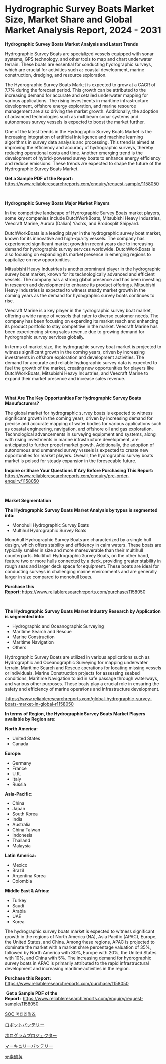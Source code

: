 <p><h1>Hydrographic Survey Boats Market Size, Market Share and Global Market Analysis Report, 2024 - 2031</h1></p><p><strong>Hydrographic Survey Boats Market Analysis and Latest Trends</strong></p>
<p><p>Hydrographic Survey Boats are specialized vessels equipped with sonar systems, GPS technology, and other tools to map and chart underwater terrain. These boats are essential for conducting hydrographic surveys, which are crucial for activities such as coastal development, marine construction, dredging, and resource exploration.</p><p>The Hydrographic Survey Boats Market is expected to grow at a CAGR of 7.7% during the forecast period. This growth can be attributed to the increasing demand for accurate and detailed underwater mapping for various applications. The rising investments in maritime infrastructure development, offshore energy exploration, and marine resource management are also driving the market growth. Additionally, the adoption of advanced technologies such as multibeam sonar systems and autonomous survey vessels is expected to boost the market further.</p><p>One of the latest trends in the Hydrographic Survey Boats Market is the increasing integration of artificial intelligence and machine learning algorithms in survey data analysis and processing. This trend is aimed at improving the efficiency and accuracy of hydrographic surveys, thereby reducing operational costs and time. Another emerging trend is the development of hybrid-powered survey boats to enhance energy efficiency and reduce emissions. These trends are expected to shape the future of the Hydrographic Survey Boats Market.</p></p>
<p><strong>Get a Sample PDF of the Report:&nbsp;</strong> <a href="https://www.reliableresearchreports.com/enquiry/request-sample/1158050">https://www.reliableresearchreports.com/enquiry/request-sample/1158050</a></p>
<p>&nbsp;</p>
<p><strong>Hydrographic Survey Boats Major Market Players</strong></p>
<p><p>In the competitive landscape of Hydrographic Survey Boats market players, some key companies include DutchWorkBoats, Mitsubishi Heavy Industries, Veecraft Marine, Aurora (Dalian) Yachts, and Brodosplit Shipyard.</p><p>DutchWorkBoats is a leading player in the hydrographic survey boat market, known for its innovative and high-quality vessels. The company has experienced significant market growth in recent years due to increasing demand for hydrographic survey services worldwide. DutchWorkBoats is also focusing on expanding its market presence in emerging regions to capitalize on new opportunities.</p><p>Mitsubishi Heavy Industries is another prominent player in the hydrographic survey boat market, known for its technologically advanced and efficient vessels. The company has a strong global presence and has been investing in research and development to enhance its product offerings. Mitsubishi Heavy Industries is expected to witness steady market growth in the coming years as the demand for hydrographic survey boats continues to rise.</p><p>Veecraft Marine is a key player in the hydrographic survey boat market, offering a wide range of vessels that cater to diverse customer needs. The company has been focusing on expanding its market reach and enhancing its product portfolio to stay competitive in the market. Veecraft Marine has been experiencing strong sales revenue due to growing demand for hydrographic survey services globally.</p><p>In terms of market size, the hydrographic survey boat market is projected to witness significant growth in the coming years, driven by increasing investments in offshore exploration and development activities. The demand for accurate and reliable hydrographic survey data is expected to fuel the growth of the market, creating new opportunities for players like DutchWorkBoats, Mitsubishi Heavy Industries, and Veecraft Marine to expand their market presence and increase sales revenue.</p></p>
<p>&nbsp;</p>
<p><strong>What Are The Key Opportunities For Hydrographic Survey Boats Manufacturers?</strong></p>
<p><p>The global market for hydrographic survey boats is expected to witness significant growth in the coming years, driven by increasing demand for precise and accurate mapping of water bodies for various applications such as coastal engineering, navigation, and offshore oil and gas exploration. Technological advancements in surveying equipment and systems, along with rising investments in marine infrastructure development, are anticipated to further propel market growth. Additionally, the adoption of autonomous and unmanned survey vessels is expected to create new opportunities for market players. Overall, the hydrographic survey boats market is poised for steady expansion in the foreseeable future.</p></p>
<p><strong>Inquire or Share Your Questions If Any Before Purchasing This Report:</strong> <a href="https://www.reliableresearchreports.com/enquiry/pre-order-enquiry/1158050">https://www.reliableresearchreports.com/enquiry/pre-order-enquiry/1158050</a></p>
<p>&nbsp;</p>
<p><strong>Market Segmentation</strong></p>
<p><strong>The Hydrographic Survey Boats Market Analysis by types is segmented into:</strong></p>
<p><ul><li>Monohull Hydrographic Survey Boats</li><li>Multihul Hydrographic Survey Boats</li></ul></p>
<p><p>Monohull Hydrographic Survey Boats are characterized by a single hull design, which offers stability and efficiency in calm waters. These boats are typically smaller in size and more maneuverable than their multihull counterparts. Multihull Hydrographic Survey Boats, on the other hand, feature two or more hulls connected by a deck, providing greater stability in rough seas and larger deck space for equipment. These boats are ideal for conducting surveys in challenging marine environments and are generally larger in size compared to monohull boats.</p></p>
<p><strong>Purchase this Report:&nbsp;</strong><a href="https://www.reliableresearchreports.com/purchase/1158050">https://www.reliableresearchreports.com/purchase/1158050</a></p>
<p>&nbsp;</p>
<p><strong>The Hydrographic Survey Boats Market Industry Research by Application is segmented into:</strong></p>
<p><ul><li>Hydrographic and Oceanographic Surveying</li><li>Maritime Search and Rescue</li><li>Marine Construction</li><li>Maritime Navigation</li><li>Others</li></ul></p>
<p><p>Hydrographic Survey Boats are utilized in various applications such as Hydrographic and Oceanographic Surveying for mapping underwater terrain, Maritime Search and Rescue operations for locating missing vessels or individuals, Marine Construction projects for assessing seabed conditions, Maritime Navigation to aid in safe passage through waterways, and various other purposes. These boats play a crucial role in ensuring the safety and efficiency of marine operations and infrastructure development.</p></p>
<p><a href="https://www.reliableresearchreports.com/global-hydrographic-survey-boats-market-in-global-r1158050">&nbsp;https://www.reliableresearchreports.com/global-hydrographic-survey-boats-market-in-global-r1158050</a></p>
<p><strong>In terms of Region, the Hydrographic Survey Boats Market Players available by Region are:</strong></p>
<p>
    <p> <strong> North America: </strong>
        <ul>
            <li>United States</li>
            <li>Canada</li>
        </ul>
        </p> 
    <p> <strong> Europe: </strong>
        <ul>
            <li>Germany</li>
            <li>France</li>
            <li>U.K.</li>
            <li>Italy</li>
            <li>Russia</li>
        </ul>
        </p> 
    <p> <strong> Asia-Pacific: </strong>
        <ul>
            <li>China</li>
            <li>Japan</li>
            <li>South Korea</li>
            <li>India</li>
            <li>Australia</li>
            <li>China Taiwan</li>
            <li>Indonesia</li>
            <li>Thailand</li>
            <li>Malaysia</li>
        </ul>
        </p> 
    <p> <strong> Latin America: </strong>
        <ul>
            <li>Mexico</li>
            <li>Brazil</li>
            <li>Argentina Korea</li>
            <li>Colombia</li>
        </ul>
        </p> 
    <p> <strong> Middle East & Africa: </strong>
        <ul>
            <li>Turkey</li>
            <li>Saudi</li>
            <li>Arabia</li>
            <li>UAE</li>
            <li>Korea</li>
        </ul>
    </p>
    </p>
<p><p>The hydrographic survey boats market is expected to witness significant growth in the regions of North America (NA), Asia Pacific (APAC), Europe, the United States, and China. Among these regions, APAC is projected to dominate the market with a market share percentage valuation of 35%, followed by North America with 30%, Europe with 20%, the United States with 10%, and China with 5%. The increasing demand for hydrographic survey boats in APAC is primarily attributed to the rapid infrastructural development and increasing maritime activities in the region.</p></p>
<p><strong>Purchase this Report: </strong><a href="https://www.reliableresearchreports.com/purchase/1158050">https://www.reliableresearchreports.com/purchase/1158050</a></p>
<p>&nbsp;<strong>Get a Sample PDF of the Report:&nbsp;&nbsp;</strong><a href="https://www.reliableresearchreports.com/enquiry/request-sample/1158050">https://www.reliableresearchreports.com/enquiry/request-sample/1158050</a></p>
<p><strong></strong></p>
<p><p><a href="https://medium.com/@karenburke2009/%EC%86%8C%EC%9E%AC-%EC%8B%9C%EC%9E%A5-%EC%A2%85%EB%A5%98-%EC%9D%91%EC%9A%A9-%EB%B0%8F-%EC%A7%80%EB%A6%AC%EC%97%90-%EB%94%B0%EB%A5%B8-%ED%8F%AC%EA%B4%84%EC%A0%81%EC%9D%B8-%ED%8F%89%EA%B0%80-1b752c92881e">SOC 머티리얼즈</a></p><p><a href="https://github.com/marbadji/Market-Research-Report-List-1/blob/main/890654121484.md">ロボットバッテリー</a></p><p><a href="https://medium.com/@lewis15david/%E3%83%9B%E3%83%AD%E3%82%B0%E3%83%A9%E3%83%A0%E3%83%97%E3%83%AD%E3%82%B8%E3%82%A7%E3%82%AF%E3%82%BF%E3%83%BC%E5%B8%82%E5%A0%B4-%E3%82%BF%E3%82%A4%E3%83%97-%E3%82%A2%E3%83%97%E3%83%AA%E3%82%B1%E3%83%BC%E3%82%B7%E3%83%A7%E3%83%B3-%E3%81%8A%E3%82%88%E3%81%B3%E5%9C%B0%E7%90%86%E3%81%AB%E3%82%88%E3%82%8B%E5%8C%85%E6%8B%AC%E7%9A%84%E3%81%AA%E8%A9%95%E4%BE%A1-48465b3bab4a">ホログラムプロジェクター</a></p><p><a href="https://github.com/KaydenJohns1964/Market-Research-Report-List-1/blob/main/459736821485.md">マーキュリーバッテリー</a></p><p><a href="https://medium.com/@camilcosta76856/%E5%85%83%E7%B4%A0%E7%A1%AB%E9%BB%84%E5%B8%82%E5%A0%B4%E5%88%86%E6%9E%90%E3%81%A82024%E5%B9%B4%E3%81%8B%E3%82%892031%E5%B9%B4%E3%81%BE%E3%81%A7%E3%81%AE%E6%9C%9F%E9%96%93%E3%81%AE%E3%82%B5%E3%82%A4%E3%82%BA%E4%BA%88%E6%B8%AC-afdc7af67ea2">元素硫黄</a></p></p>